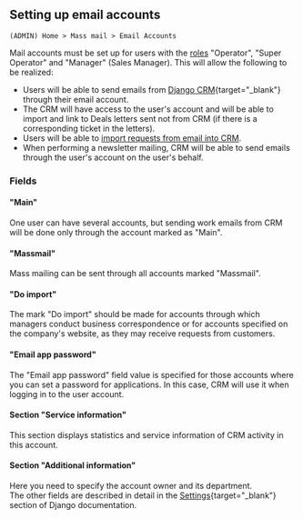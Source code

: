 ## Setting up email accounts

`(ADMIN) Home > Mass mail > Email Accounts`

Mail accounts must be set up for users with the [roles](adding_crm_users.md#user-groups-roles) "Operator", "Super Operator" and "Manager" (Sales Manager).
This will allow the following to be realized:

- Users will be able to send emails from [Django CRM](https://github.com/DjangoCRM/django-crm/){target="_blank"} through their email account.
- The CRM will have access to the user's account and will be able to import and link to Deals letters sent not from CRM (if there is a corresponding ticket in the letters).
- Users will be able to [import requests from email into CRM](setting_up_adding_requests.md).
- When performing a newsletter mailing, CRM will be able to send emails through the user's account on the user's behalf.

### Fields

#### "Main"

One user can have several accounts, but sending work emails from CRM will be done only through the account marked as "Main".

#### "Massmail"

Mass mailing can be sent through all accounts marked "Massmail".

#### "Do import"

The mark "Do import" should be made for accounts through which managers conduct business correspondence or for accounts specified on the company's website, as they may receive requests from customers.

#### "Email app password"

The "Email app password" field value is specified for those accounts where you can set a password for applications.  In this case, CRM will use it when logging in to the user account.

#### Section "Service information"

This section displays statistics and service information of CRM activity in this account.

#### Section "Additional information"

Here you need to specify the account owner and its department.  
The other fields are described in detail in the [Settings](https://docs.djangoproject.com/en/dev/ref/settings/#std-setting-EMAIL_HOST){target="_blank"} section of Django documentation.
